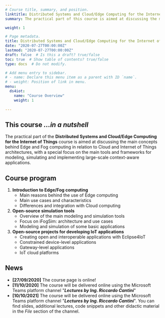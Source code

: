 ```yaml
---
# Course title, summary, and position.
linktitle: Distributed Systems and Cloud/Edge Computing for the Internet of Things - Practicals
summary: The practical part of this course is aimed at discussing the main concepts behind Edge and Fog computing in relation to Cloud and Internet of Things architectures, with a special focus on the main tools and frameworks for modeling, simulating and implementing large-scale context-aware applications.

weight: 1

# Page metadata.
title: Distributed Systems and Cloud/Edge Computing for the Internet of Things - Practicals
date: "2020-07-27T00:00:00Z"
lastmod: "2020-07-27T00:00:00Z"
draft: false  # Is this a draft? true/false
toc: true  # Show table of contents? true/false
type: docs  # Do not modify.

# Add menu entry to sidebar.
# - name: Declare this menu item as a parent with ID `name`.
# - weight: Position of link in menu.
menu: 
  ds4iot:
    name: "Course Overview"
    weight: 1
  
---
```


## This course *...in a nutshell*

 The practical part of the **Distributed Systems and Cloud/Edge Computing for the Internet of Things** course is aimed at discussing the main concepts behind Edge and Fog computing in relation to Cloud and Internet of Things architectures, with a special focus on the main tools and frameworks for modeling, simulating and implementing large-scale context-aware applications.


## Course program

1.	**Introduction to Edge/Fog computing**
	-	Main reasons behind the use of Edge computing
	-	Main use cases and characteristics
	-	Differences and integration with Cloud computing
2.	**Open-source simulation tools**
	-	Overview of the main modeling and simulation tools
	-	Focus on iFogSim: architecture and use cases
	-	Modeling and simulation of some basic applications
3.	**Open-source projects for developing IoT applications**
	-	Creating open and interoperable applications with Eclipse4IoT
	-	Constrained device-level applications
	-	Gateway-level applications
	-	IoT cloud platforms


## News
- **[27/09/2020]** The course page is online!
- **[11/10/2020]** The course will be delivered online using the Microsoft Teams platform channel "***Lectures by Ing. Riccardo Cantini***"
- **[10/10/2021]** The course will be delivered online using the Microsoft Teams platform channel "***Lectures by Ing. Riccardo Cantini***". You can find slides, additional lectures, code snippets and other didactic material in the *File* section of the channel.  

